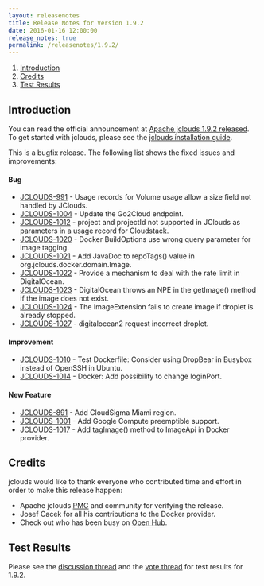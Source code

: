 ```yaml
---
layout: releasenotes
title: Release Notes for Version 1.9.2
date: 2016-01-16 12:00:00
release_notes: true
permalink: /releasenotes/1.9.2/
---
```


1. [Introduction](#intro)
1. [Credits](#credits)
1. [Test Results](#test)

## <a id="intro"></a>Introduction

You can read the official announcement at [Apache jclouds 1.9.2 released](http://markmail.org/message/lyozqjxkcxm47zh5). To get started with jclouds, please see the [jclouds installation guide](/start/install/).

This is a bugfix release. The following list shows the fixed issues and improvements:

#### Bug

* <a href='https://issues.apache.org/jira/browse/JCLOUDS-991'>JCLOUDS-991</a> - Usage records for Volume usage allow a size field not handled by JClouds.
* <a href='https://issues.apache.org/jira/browse/JCLOUDS-1004'>JCLOUDS-1004</a> - Update the Go2Cloud endpoint.
* <a href='https://issues.apache.org/jira/browse/JCLOUDS-1012'>JCLOUDS-1012</a> - project and projectId not supported in JClouds as parameters in a usage record for Cloudstack.
* <a href='https://issues.apache.org/jira/browse/JCLOUDS-1020'>JCLOUDS-1020</a> - Docker BuildOptions use wrong query parameter for image tagging.
* <a href='https://issues.apache.org/jira/browse/JCLOUDS-1021'>JCLOUDS-1021</a> - Add JavaDoc to repoTags() value in org.jclouds.docker.domain.Image.
* <a href='https://issues.apache.org/jira/browse/JCLOUDS-1022'>JCLOUDS-1022</a> - Provide a mechanism to deal with the rate limit in DigitalOcean.
* <a href='https://issues.apache.org/jira/browse/JCLOUDS-1023'>JCLOUDS-1023</a> - DigitalOcean throws an NPE in the getImage() method if the image does not exist.
* <a href='https://issues.apache.org/jira/browse/JCLOUDS-1024'>JCLOUDS-1024</a> - The ImageExtension fails to create image if droplet is already stopped.
* <a href='https://issues.apache.org/jira/browse/JCLOUDS-1027'>JCLOUDS-1027</a> - digitalocean2 request incorrect droplet.

#### Improvement

* <a href='https://issues.apache.org/jira/browse/JCLOUDS-1010'>JCLOUDS-1010</a> - Test Dockerfile: Consider using DropBear in Busybox instead of OpenSSH in Ubuntu.
* <a href='https://issues.apache.org/jira/browse/JCLOUDS-1014'>JCLOUDS-1014</a> - Docker: Add possibility to change loginPort.

#### New Feature

* <a href='https://issues.apache.org/jira/browse/JCLOUDS-891'>JCLOUDS-891</a> - Add CloudSigma Miami region.
* <a href='https://issues.apache.org/jira/browse/JCLOUDS-1001'>JCLOUDS-1001</a> - Add Google Compute preemptible support.
* <a href='https://issues.apache.org/jira/browse/JCLOUDS-1017'>JCLOUDS-1017</a> - Add tagImage() method to ImageApi in Docker provider.
                                                                        
## <a id="credits"></a>Credits

jclouds would like to thank everyone who contributed time and effort in order to make this release happen:

* Apache jclouds [PMC](http://people.apache.org/committers-by-project.html#jclouds-pmc) and community for verifying the release.
* Josef Cacek for all his contributions to the Docker provider.
* Check out who has been busy on [Open Hub](https://www.openhub.net/p/jclouds/contributors?query=&sort=latest_commit).

## <a id="test"></a>Test Results

Please see the [discussion thread](http://markmail.org/message/msuot2n552de34ju) and the [vote thread](http://markmail.org/message/kcihcojvbaz5e5hp) for test results for 1.9.2.
